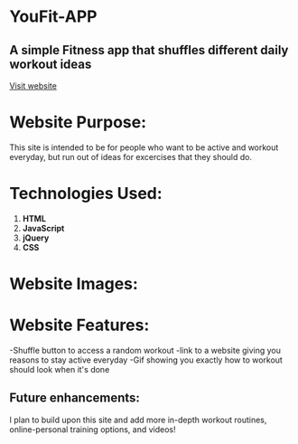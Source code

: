 # YouFit-APP
## A simple Fitness app that shuffles different daily workout ideas 


[Visit website]()

# Website Purpose:
This site is intended to be for people who want to be active and workout everyday, but run out of ideas for excercises that they should do.


# Technologies Used:

1. **HTML**
2. **JavaScript**
3. **jQuery**
4. **CSS**



# Website Images:




# Website Features:

-Shuffle button to access a random workout
-link to a website giving you reasons to stay active everyday
-Gif showing you exactly how to workout should look when it's done



## Future enhancements:

I plan to build upon this site and add more in-depth workout routines, online-personal training options, and videos!
